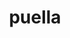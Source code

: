 ---
title: puella
meaning: girl
ch: one
pos: noun
stem: puell
genend: ae
abbgender: f.
abbgender2: fem.
gender: feminine
declension: first
haudio: ../assets/audio/puella-haudio.mp3
laudio: ../assets/audio/puella-laudio.mp3
diaudio: ../assets/audio/puella-diaudio.mp3
eaudio: ../assets/audio/puella-eaudio.mp3
six: y
---